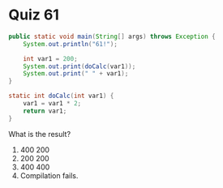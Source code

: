 # Quiz 61

```java
public static void main(String[] args) throws Exception {
    System.out.println("61!");

    int var1 = 200;
    System.out.print(doCalc(var1));
    System.out.print(" " + var1);
}

static int doCalc(int var1) {
    var1 = var1 * 2;
    return var1;
}
```

What is the result?

1. 400 200
2. 200 200
3. 400 400
4. Compilation fails.